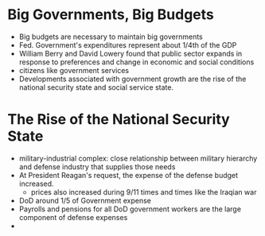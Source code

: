 # Big Governments, Big Budgets
- Big budgets are necessary to maintain big governments
- Fed. Government's expenditures represent about 1/4th of the GDP 
- William Berry and David Lowery found that public sector expands in response to preferences and change in economic and social conditions
- citizens like government services
- Developments associated with government growth are the rise of the national security state and social service state.

# The Rise of the National Security State
- military-industrial complex: close relationship between military hierarchy and defense industry that supplies those needs
- At President Reagan's request, the expense of the defense budget increased.
	- prices also increased during 9/11 times and times like the Iraqian war
- DoD around 1/5 of Government expense
- Payrolls and pensions for all DoD government workers are the large component of defense expenses
- 